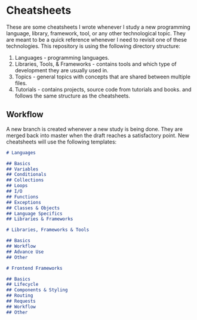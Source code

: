 # Cheatsheets

These are some cheatsheets I wrote whenever I study a new programming language,
library, framework, tool, or any other technological topic. They are meant to be
a quick reference whenever I need to revisit one of these technologies. This
repository is using the following directory structure:

1. Languages - programming languages.
1. Libraries, Tools, & Frameworks - contains tools and which type of development
they are usually used in.
1. Topics - general topics with concepts that are shared between multiple files.
1. Tutorials - contains projects, source code from tutorials and books. and follows
the same structure as the cheatsheets.

## Workflow

A new branch is created whenever a new study is being done. They are merged back
into master when the draft reaches a satisfactory point. New cheatsheets will
use the following templates:

```md
# Languages

## Basics
## Variables
## Conditionals
## Collections
## Loops
## I/O
## Functions
## Exceptions
## Classes & Objects
## Language Specifics
## Libraries & Frameworks

# Libraries, Frameworks & Tools

## Basics
## Workflow
## Advance Use
## Other

# Frontend Frameworks

## Basics
## Lifecycle
## Components & Styling
## Routing
## Requests
## Workflow
## Other
```

